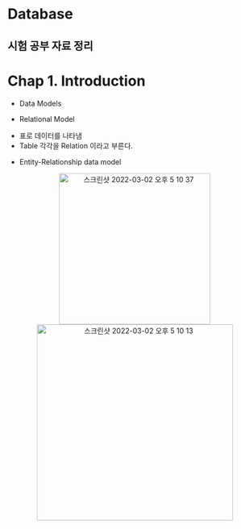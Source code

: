 Database
========
시험 공부 자료 정리
---------------

# Chap 1. Introduction
* Data Models
 - Relational Model
  + 표로 데이터를 나타냄
  + Table 각각을 Relation 이라고 부른다.
 - Entity\-Relationship data model

<p align="center">
 <img width="300" alt="스크린샷 2022-03-02 오후 5 10 37" src="https://user-images.githubusercontent.com/59719632/156321264-31d8cba2-2ca5-417c-a9df-405903688dfa.png"> <img width="389" alt="스크린샷 2022-03-02 오후 5 10 13" src="https://user-images.githubusercontent.com/59719632/156321456-48612304-1426-4cb6-bc5f-a308f289dab2.png">
<p/>
